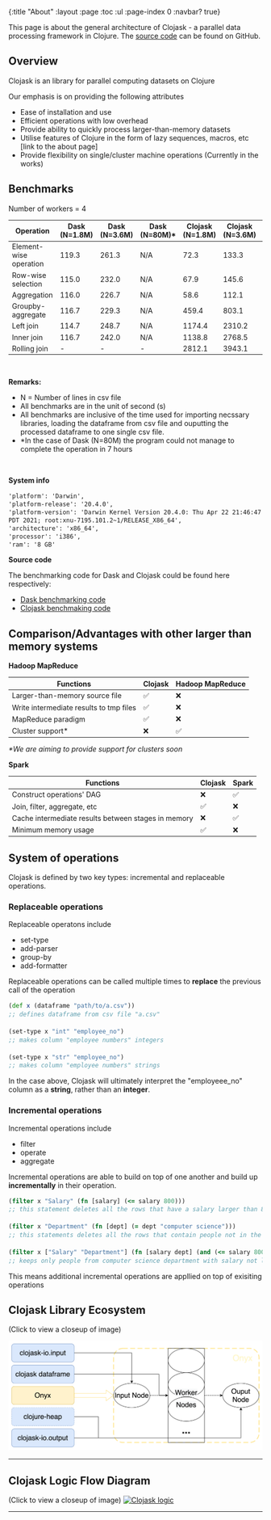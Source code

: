 {:title "About"
 :layout :page
 :toc :ul
 :page-index 0
 :navbar? true}

This page is about the general architecture of Clojask - a parallel data processing framework in Clojure. 
The [source code](https://github.com/clojure-finance/clojask) can be found on GitHub.

## Overview 

Clojask is an library for parallel computing datasets on Clojure

Our emphasis is on providing the following attributes
- Ease of installation and use 
- Efficient operations with low overhead 
- Provide ability to quickly process larger-than-memory datasets
- Utilise features of Clojure in the form of lazy sequences, macros, etc [link to the about page]
- Provide flexibility on single/cluster machine operations (Currently in the works)


## Benchmarks

Number of workers = 4

<table id = "box" class = "table1">
    <thead class = "thead1">
    <tr>
        <th>Operation</th>
        <th>Dask (N=1.8M)</th>
        <th>Dask (N=3.6M)</th>
        <th>Dask (N=80M)*</th>
        <th>Clojask (N=1.8M)</th>
        <th>Clojask (N=3.6M)</th>
        <th>Clojask (N=80M)</th>
    </tr>
    </thead>
    <tbody>
    <tr>
        <td>Element-wise operation</td>
        <td>119.3</td>
        <td>261.3</td>
        <td>N/A</td>
        <td>72.3</td>
        <td>133.3</td>
        <td>1836.6</td>
    </tr>
    <tr>
        <td>Row-wise selection</td>
        <td>115.0</td>
        <td>232.0</td>
        <td>N/A</td>
        <td>67.9</td>
        <td>145.6</td>
        <td>1757.5</td>
    </tr>
    <tr>
        <td>Aggregation</td>
        <td>116.0</td>
        <td>226.7</td>
        <td>N/A</td>
        <td>58.6</td>
        <td>112.1</td>
        <td>1236.9</td>
    </tr>
    <tr>
        <td>Groupby-aggregate</td>
        <td>116.7</td>
        <td>229.3</td>
        <td>N/A</td>
        <td>459.4</td>
        <td>803.1</td>
        <td>25860.0</td>
    </tr>
    <tr>
        <td>Left join</td>
        <td>114.7</td>
        <td>248.7</td>
        <td>N/A</td>
        <td>1174.4</td>
        <td>2310.2</td>
        <td>14007.9</td>
    </tr>
    <tr>
        <td>Inner join</td>
        <td>116.7</td>
        <td>242.0</td>
        <td>N/A</td>
        <td>1138.8</td>
        <td>2768.5</td>
        <td>21609.3</td>
    </tr>
    <tr>
        <td>Rolling join</td>
        <td>-</td>
        <td>-</td>
        <td>-</td>
        <td>2812.1</td>
        <td>3943.1</td>
        <td>&gt; 28800</td>
    </tr>
    </tbody>
</table>

<br>

**Remarks:**
- N = Number of lines in csv file
- All benchmarks are in the unit of second (s)
- All benchmarks are inclusive of the time used for importing necssary libraries, loading the dataframe from csv file and ouputting the processed dataframe to one single csv file.
- *In the case of Dask (N=80M) the program could not manage to complete the operation in 7 hours

<br>

**System info**
```
'platform': 'Darwin',
'platform-release': '20.4.0',
'platform-version': 'Darwin Kernel Version 20.4.0: Thu Apr 22 21:46:47 PDT 2021; root:xnu-7195.101.2~1/RELEASE_X86_64',
'architecture': 'x86_64',
'processor': 'i386',
'ram': '8 GB'
```

**Source code**

The benchmarking code for Dask and Clojask could be found here respectively:

* [Dask benchmarking code](https://github.com/clojure-finance/clojask/blob/main/benchmark/dask-benchmark.ipynb)
* [Clojask benchmaking code](https://github.com/clojure-finance/clojask/blob/main/benchmark/clojure-benchmark.clj)

## Comparison/Advantages with other larger than memory systems
**Hadoop MapReduce**

| Functions                      | Clojask             | Hadoop MapReduce   |  
| ------------------------------ | ------------------- | ------------------ |   
| Larger-than-memory source file | ✅                 | ❌                 |  
| Write intermediate results to tmp files | ✅                 | ❌                 |  
| MapReduce paradigm | ✅                 | ❌                 |  
| Cluster support* | ❌                 | ✅                 |  

*\*We are aiming to provide support for clusters soon*
<br>

**Spark**

| Functions           | Clojask            | Spark               |
| ------------------- | ------------------- | ------------------ | 
| Construct operations' DAG | ❌ | ✅ |
| Join, filter, aggregate, etc | ✅ | ❌ |
| Cache intermediate results between stages in memory | ❌ | ✅ |
| Minimum memory usage | ✅ | ❌ |

## System of operations
Clojask is defined by two key types: incremental and replaceable operations. 

### Replaceable operations 

Replaceable operatons include 
- set-type
- add-parser 
- group-by
- add-formatter

Replaceable operations can be called multiple times to **replace** the previous call of the operation 

```clojure 
(def x (dataframe "path/to/a.csv"))
;; defines dataframe from csv file "a.csv" 

(set-type x "int" "employee_no")
;; makes column "employee numbers" integers
 
(set-type x "str" "employee_no")
;; makes column "employee numbers" strings  
```

In the case above, Clojask will ultimately interpret the "employeee_no" column as a **string**, rather than an **integer**. 

### Incremental operations

Incremental operations include
- filter
- operate
- aggregate

Incremental operations are able to build on top of one another and build up **incrementally** in their operation.

```clojure
(filter x "Salary" (fn [salary] (<= salary 800)))
;; this statement deletes all the rows that have a salary larger than 800

(filter x "Department" (fn [dept] (= dept "computer science")))
;; this statements deletes all the rows that contain people not in the computer science department

(filter x ["Salary" "Department"] (fn [salary dept] (and (<= salary 800) (= dept "computer science"))))
;; keeps only people from computer science department with salary not larger than 800
```

This means additional incremental operations are appllied on top of exisiting operations

## Clojask Library Ecosystem 
(Click to view a closeup of image)

<!-- ![Clojask operations](/img/clojask_ecosystem.png) -->

<a href="https://raw.githubusercontent.com/clojure-finance/clojask-website/main/content/img/clojask_ecosystem.png" target="_blank" >
<img src="https://raw.githubusercontent.com/clojure-finance/clojask-website/main/content/img/clojask_ecosystem.png" alt="Clojask ecosystem" />
</a>

---  

## Clojask Logic Flow Diagram 
(Click to view a closeup of image)
<a href="https://raw.githubusercontent.com/clojure-finance/clojask/main/docs/diagram.jpg" target="_blank" >
<img src="https://raw.githubusercontent.com/clojure-finance/clojask/main/docs/diagram.jpg" alt="Clojask logic" />
</a>
<!-- /img/diagram.png -->

---
